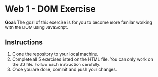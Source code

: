 # Web 1 - DOM Exercise

**Goal:** The goal of this exercise is for you to become more familar working with the DOM using JavaScript.

## Instructions

1. Clone the repository to your local machine.
2. Complete all 5 exercises listed on the HTML file. You can only work on the JS file. Follow each instruction carefully.
3. Once you are done, commit and push your changes.
